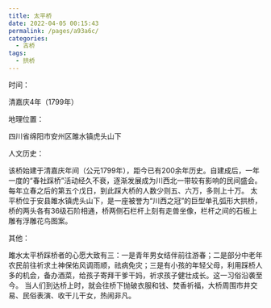```yaml
---
title: 太平桥
date: 2022-04-05 00:15:43
permalink: /pages/a93a6c/
categories:
  - 古桥
tags:
  - 拱桥 
---
```

时间：

清嘉庆4年（1799年）

地理位置：

四川省绵阳市安州区雎水镇虎头山下

人文历史：

该桥始建于清嘉庆年间（公元1799年），距今已有200余年历史。自建成后，一年一度的“春社踩桥”活动经久不衰，逐渐发展成为川西北一带较有影响的民间盛会。每年立春之后的第五个戊日，到此踩大桥的人数少则五、六万，多则上十万。
太平桥位于安县雎水镇虎头山下，是一座被誉为“川西之冠”的巨型单孔弧形大拱桥，桥的两头各有36级石阶相通，桥两侧石栏杆上刻有走兽坐像，栏杆之间的石板上雕有浮雕花鸟图案。

其他：

雎水太平桥踩桥者的心愿大致有三：一是青年男女结伴前往游春；二是部分中老年农民前往祈求土神保佑风调雨顺，祛病免灾；三是有小孩的年轻父母，利用踩桥人多的机会，备办酒菜，给孩子寄拜干爹干妈，祈求孩子健壮成长。这一习俗沿袭至今。
当人们到达桥上时，就会往桥下抛破衣服和钱、焚香祈福，大桥周围市井交易、民俗表演、收干儿干女，热闹非凡。

